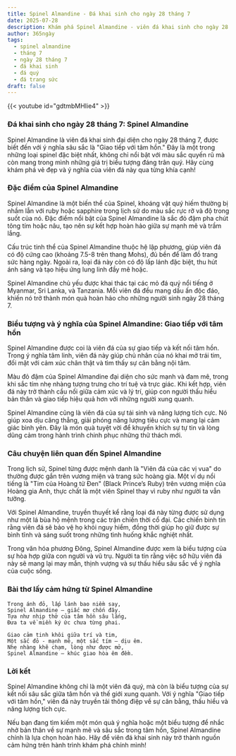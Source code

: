 ```yaml
---
title: Spinel Almandine - Đá khai sinh cho ngày 28 tháng 7
date: 2025-07-28
description: Khám phá Spinel Almandine - viên đá khai sinh cho ngày 28 tháng 7, biểu tượng của Giao tiếp với tâm hồn. Cùng tìm hiểu ý nghĩa sâu sắc của viên đá độc đáo này.
author: 365ngày
tags:
  - spinel almandine
  - tháng 7
  - ngày 28 tháng 7
  - đá khai sinh
  - đá quý
  - đá trang sức
draft: false
---
```


{{< youtube id="gdtmbMHIie4" >}}
 
### Đá khai sinh cho ngày 28 tháng 7: Spinel Almandine

Spinel Almandine là viên đá khai sinh đại diện cho ngày 28 tháng 7, được biết đến với ý nghĩa sâu sắc là "Giao tiếp với tâm hồn." Đây là một trong những loại spinel đặc biệt nhất, không chỉ nổi bật với màu sắc quyến rũ mà còn mang trong mình những giá trị biểu tượng đáng trân quý. Hãy cùng khám phá vẻ đẹp và ý nghĩa của viên đá này qua từng khía cạnh!



### Đặc điểm của Spinel Almandine

Spinel Almandine là một biến thể của Spinel, khoáng vật quý hiếm thường bị nhầm lẫn với ruby hoặc sapphire trong lịch sử do màu sắc rực rỡ và độ trong suốt của nó. Đặc điểm nổi bật của Spinel Almandine là sắc đỏ đậm pha chút tông tím hoặc nâu, tạo nên sự kết hợp hoàn hảo giữa sự mạnh mẽ và trầm lắng.

Cấu trúc tinh thể của Spinel Almandine thuộc hệ lập phương, giúp viên đá có độ cứng cao (khoảng 7.5-8 trên thang Mohs), đủ bền để làm đồ trang sức hàng ngày. Ngoài ra, loại đá này còn có độ lấp lánh đặc biệt, thu hút ánh sáng và tạo hiệu ứng lung linh đầy mê hoặc.

Spinel Almandine chủ yếu được khai thác tại các mỏ đá quý nổi tiếng ở Myanmar, Sri Lanka, và Tanzania. Mỗi viên đá đều mang dấu ấn độc đáo, khiến nó trở thành món quà hoàn hảo cho những người sinh ngày 28 tháng 7.



### Biểu tượng và ý nghĩa của Spinel Almandine: Giao tiếp với tâm hồn

Spinel Almandine được coi là viên đá của sự giao tiếp và kết nối tâm hồn. Trong ý nghĩa tâm linh, viên đá này giúp chủ nhân của nó khai mở trái tim, đối mặt với cảm xúc chân thật và tìm thấy sự cân bằng nội tâm.

Màu đỏ đậm của Spinel Almandine đại diện cho sức mạnh và đam mê, trong khi sắc tím nhẹ nhàng tượng trưng cho trí tuệ và trực giác. Khi kết hợp, viên đá này trở thành cầu nối giữa cảm xúc và lý trí, giúp con người thấu hiểu bản thân và giao tiếp hiệu quả hơn với những người xung quanh.

Spinel Almandine cũng là viên đá của sự tái sinh và năng lượng tích cực. Nó giúp xoa dịu căng thẳng, giải phóng năng lượng tiêu cực và mang lại cảm giác bình yên. Đây là món quà tuyệt vời để khuyến khích sự tự tin và lòng dũng cảm trong hành trình chinh phục những thử thách mới.



### Câu chuyện liên quan đến Spinel Almandine

Trong lịch sử, Spinel từng được mệnh danh là "Viên đá của các vị vua" do thường được gắn trên vương miện và trang sức hoàng gia. Một ví dụ nổi tiếng là "Tim của Hoàng tử Đen" (Black Prince’s Ruby) trên vương miện của Hoàng gia Anh, thực chất là một viên Spinel thay vì ruby như người ta vẫn tưởng.

Với Spinel Almandine, truyền thuyết kể rằng loại đá này từng được sử dụng như một lá bùa hộ mệnh trong các trận chiến thời cổ đại. Các chiến binh tin rằng viên đá sẽ bảo vệ họ khỏi nguy hiểm, đồng thời giúp họ giữ được sự bình tĩnh và sáng suốt trong những tình huống khắc nghiệt nhất.

Trong văn hóa phương Đông, Spinel Almandine được xem là biểu tượng của sự hòa hợp giữa con người và vũ trụ. Người ta tin rằng việc sở hữu viên đá này sẽ mang lại may mắn, thịnh vượng và sự thấu hiểu sâu sắc về ý nghĩa của cuộc sống.



### Bài thơ lấy cảm hứng từ Spinel Almandine

```
Trong ánh đỏ, lấp lánh bao niềm say,  
Spinel Almandine – giấc mơ chốn đây.  
Tựa như nhịp thở của tâm hồn sâu lắng,  
Đưa ta về miền ký ức chưa từng phai.  

Giao cảm tinh khôi giữa trí và tim,  
Một sắc đỏ - mạnh mẽ, một sắc tím – dịu êm.  
Nhẹ nhàng khẽ chạm, lòng như được mở,  
Spinel Almandine – khúc giao hòa êm đềm.  
```



### Lời kết

Spinel Almandine không chỉ là một viên đá quý, mà còn là biểu tượng của sự kết nối sâu sắc giữa tâm hồn và thế giới xung quanh. Với ý nghĩa "Giao tiếp với tâm hồn," viên đá này truyền tải thông điệp về sự cân bằng, thấu hiểu và năng lượng tích cực.

Nếu bạn đang tìm kiếm một món quà ý nghĩa hoặc một biểu tượng để nhắc nhở bản thân về sự mạnh mẽ và sâu sắc trong tâm hồn, Spinel Almandine chính là lựa chọn hoàn hảo. Hãy để viên đá khai sinh này trở thành nguồn cảm hứng trên hành trình khám phá chính mình!